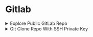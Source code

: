 # Gitlab

<details>

<summary>Explore Public GitLab Repo</summary>

[http://dev01/explore](http://dev01/explore)

<figure><img src="../.gitbook/assets/image (1) (1).png" alt=""><figcaption></figcaption></figure>

</details>

<details>

<summary>Git Clone Repo With SSH Private Key</summary>

```bash
# Test Connection Using Private Key
ssh -i marian.pri git@dev01

# Git Clone "Monitor" Repo
GIT_SSH_COMMAND='ssh -i marian.pri -o IdentitiesOnly=yes' git clone git@dev01.cowmotors.com:msimpson/monitor.git
```

</details>
